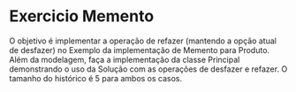 # Exercicio Memento

O objetivo é implementar a operação de refazer (mantendo a opção atual de desfazer) no Exemplo da implementação de Memento para Produto. Além da modelagem, faça a implementação da classe Principal demonstrando o uso da Solução com as operações de desfazer e refazer. O tamanho do histórico é 5 para ambos os casos.

